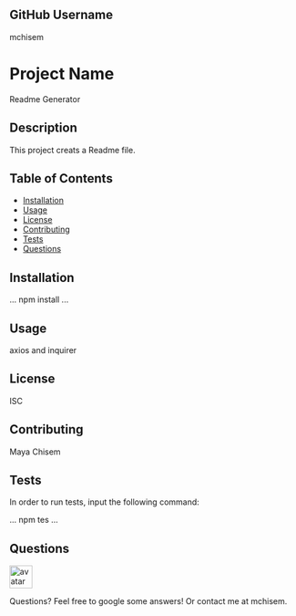 
## GitHub Username

mchisem

# Project Name	

Readme Generator

## Description

This project creats a Readme file.

## Table of Contents

* [Installation](#installation)
* [Usage](#usage)
* [License](#license)
* [Contributing](#contributing)
* [Tests](#tests)
* [Questions](#questions)

## Installation

...
npm install
...

## Usage 

axios and inquirer

## License

ISC

## Contributing

Maya Chisem

## Tests

In order to run tests, input the following command:

...
npm tes
...

## Questions

<img src="https://avatars0.githubusercontent.com/u/58449282?v=4&v=4"
alt="avatar" style= "width: 40px"/>

Questions? Feel free to google some answers! Or contact me at mchisem.

